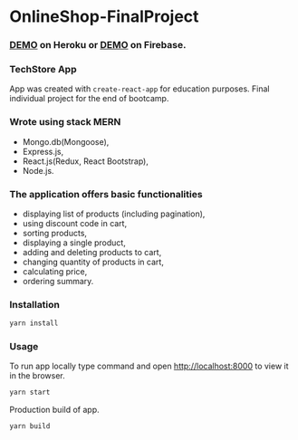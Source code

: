 # OnlineShop-FinalProject 
### [DEMO](https://techstore-onlineshop.herokuapp.com) on Heroku or [DEMO](https://techstore-5850f.firebaseapp.com/) on Firebase.

### TechStore App
App was created with `create-react-app` for education purposes. Final individual project for the end of bootcamp.

### Wrote using stack MERN
* Mongo.db(Mongoose), 
* Express.js, 
* React.js(Redux, React Bootstrap), 
* Node.js.

### The application offers basic functionalities
- displaying list of products (including pagination),
- using discount code in cart,
- sorting products,
- displaying a single product,
- adding and deleting products to cart,
- changing quantity of products in cart,
- calculating price,
- ordering summary.

### Installation
```bash
yarn install
```
### Usage
To run app locally type command and open [http://localhost:8000](http://localhost:8000) to view it in the browser.
```bash
yarn start
```
Production build of app. 
```bash
yarn build
```
